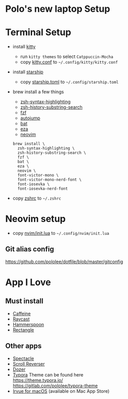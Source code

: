 # Polo's new laptop Setup

# Terminal Setup

- install [kitty](https://sw.kovidgoyal.net/kitty/binary/)

  - run `kitty themes` to select `Catppuccin-Mocha`
  - copy [kitty.conf](https://github.com/pololee/dotfile/blob/master/kitty/kitty.conf) to `~/.config/kitty/kitty.conf`

- install [starship](https://starship.rs/guide/)

  - copy [starship.toml](https://github.com/pololee/dotfile/blob/master/starship/starship.toml) to `~/.config/starship.toml`

- brew install a few things

  - [zsh-syntax-highlighting](https://github.com/zsh-users/zsh-syntax-highlighting/blob/master/INSTALL.md)
  - [zsh-history-substring-search](https://github.com/zsh-users/zsh-history-substring-search?tab=readme-ov-file#install)
  - [fzf](https://github.com/junegunn/fzf?tab=readme-ov-file#using-homebrew)
  - [autojump](https://github.com/wting/autojump?tab=readme-ov-file#os-x)
  - [bat](https://github.com/sharkdp/bat?tab=readme-ov-file#on-macos-or-linux-via-homebrew)
  - [eza](https://eza.rocks/)
  - [neovim](https://github.com/neovim/neovim/blob/master/INSTALL.md#homebrew-on-macos-or-linux)

  ```shell
  brew install \
    zsh-syntax-highlighting \
    zsh-history-substring-search \
    fzf \
    bat \
    eza \
    neovim \
    font-victor-mono \
    font-victor-mono-nerd-font \
    font-iosevka \
    font-iosevka-nerd-font
  ```

- copy [zshrc](https://github.com/pololee/dotfile/blob/master/zshrc) to `~/.zshrc`

# Neovim setup

- copy [nvim/init.lua](https://github.com/pololee/dotfile/blob/master/nvim/init.lua) to `~/.config/nvim/init.lua`

## Git alias config

https://github.com/pololee/dotfile/blob/master/gitconfig

# App I Love

## Must install

- [Caffeine](http://lightheadsw.com/caffeine/)
- [Raycast](https://www.raycast.com/)
- [Hammerspoon](https://www.hammerspoon.org/)
- [Rectangle](https://rectangleapp.com/)

## Other apps

- [Spectacle](https://github.com/eczarny/spectacle)
- [Scroll Reverser](https://pilotmoon.com/scrollreverser/)
- [Dozer](https://github.com/Mortennn/Dozer)
- [Typora](https://typora.io/)
  Theme can be found here  
  https://theme.typora.io/  
  https://gitlab.com/pololee/typora-theme
- [Irvue for macOS](https://irvue.tumblr.com/) (available on Mac App Store)
